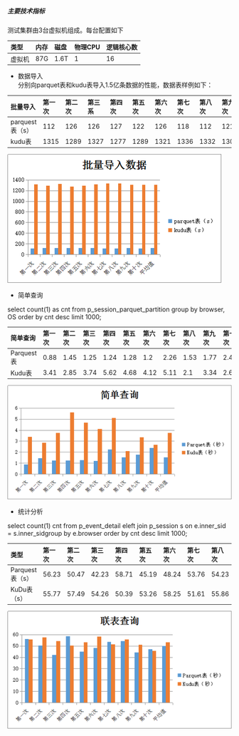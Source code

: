 ##### 主要技术指标

测试集群由3台虚拟机组成。每台配置如下

| 类型 | 内存 | 磁盘 | 物理CPU | 逻辑核心数 |
| :--- | :--- | :--- | :--- | :--- |
| 虚拟机 | 87G | 1.6T | 1 | 16 |

* 数据导入  
  分别向parquet表和kudu表导入1.5亿条数据的性能，数据表样例如下：

| 批量导入 | 第一次 | 第二次 | 第三系 | 第四次 | 第五次 | 第六次 | 第七次 | 第八次 | 第九次 | 第十次 | 平均值 |
| :--- | :--- | :--- | :--- | :--- | :--- | :--- | :--- | :--- | :--- | :--- | :--- |
| parquest表（s） | 112 | 126 | 126 | 127 | 122 | 126 | 118 | 112 | 121 | 133 | 120.3 |
| kudu表 | 1315 | 1289 | 1327 | 1277 | 1289 | 1321 | 1336 | 1332 | 1307 | 1313 | 1311 |

![](/assets/图片2.png)

* 简单查询

select count\(1\) as cnt  from p\_session\_parquet\_partition group by browser, OS order by cnt desc limit 1000;

| 简单查询 | 第一次 | 第二次 | 第三次 | 第四次 | 第五次 | 第六次 | 第七次 | 第八次 | 第九次 | 第十次 | 平均值 |
| :--- | :--- | :--- | :--- | :--- | :--- | :--- | :--- | :--- | :--- | :--- | :--- |
| Parquest表 | 0.88 | 1.45 | 1.25 | 1.24 | 1.28 | 1.2 | 2.26 | 1.53 | 1.77 | 2.4 | 1.626 |
| Kudu表 | 3.41 | 2.85 | 3.74 | 5.62 | 4.68 | 4.12 | 5.11 | 2.1 | 3.34 | 2.67 | 3.764 |

![](/assets/图片4.png)

* 统计分析

select count\(1\) cnt from p\_event\_detail eleft join p\_session s on e.inner\_sid = s.inner\_sidgroup by e.browser order by cnt desc limit 1000;

| 类型 | 第一次 | 第二次 | 第三次 | 第四次 | 第五次 | 第六次 | 第七次 | 第八次 | 第九次 | 第十次 | 平均值 |
| :--- | :--- | :--- | :--- | :--- | :--- | :--- | :--- | :--- | :--- | :--- | :--- |
| Parquest表（s） | 56.23 | 50.47 | 42.23 | 58.71 | 45.19 | 48.24 | 53.76 | 54.23 | 44.23 | 47.26 | 50.065 |
| KuDu表（s） | 55.77 | 57.49 | 54.26 | 50.39 | 53.26 | 58.25 | 51.61 | 55.86 | 50.95 | 45.7 | 53.354 |

![](/assets/图片3.png)

